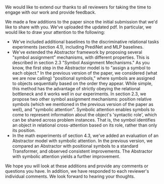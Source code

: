 We would like to extend our thanks to all reviewers for taking the time to engage with our work and provide feedback.

We made a few additions to the paper since the initial submission that we'd like to share with you. We've uploaded the updated pdf. In particular, we would like to draw your attention to the following:
- We've included additional baselines to the discriminative relational tasks experiments (section 4.1), including PrediNet and MLP baselines.
- We've extended the Abstractor framework by proposing several "symbol assignment" mechanisms, with different properties. This is described in section 2.3 "Symbol Assignment Mechanisms." As you know, the first step in the Abstractor model is to "assign a symbol to each object." In the previous version of the paper, we considered (what we are now calling) "positional symbols," where symbols are assigned to objects sequentially based on the order they appear. While simple, this method has the advantage of strictly obeying the relational bottleneck and it works well in our experiments. In section 2.3, we propose two other symbol assignment mechanisms: position relative symbols (which we mentioned in the previous version of the paper as well), and "symbolic attention". Symbolic attention enables symbols to come to represent information about the object's 'syntactic role', which can be shared across problem instances. That is, the symbol identifies an object in relational cross-attention based on its role, rather than only its position.
- In the math experiments of section 4.3, we've added an evaluation of an Abstractor model with symbolic attention. In the previous version, we compared an Abstractor with positional symbols to a standard Transformer, and observed consistent improvements. The Abstractor with symbolic attention yields a further improvement.

We hope you will look at these additions and provide any comments or questions you have. In addition, we have responded to each reviewer's individual comments.  We look forward to hearing your thoughts.